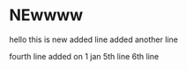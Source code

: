 # NEwwww
hello
this is new added line
added another line




fourth line added on 1 jan
5th line
6th line
